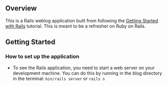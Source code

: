 ## Overview
This is a Rails weblog application built from following the [Getting Started with Rails](https://guides.rubyonrails.org/getting_started.html) tutorial. This is meant to be a refresher on Ruby on Rails.

## Getting Started

### How to set up the application
- To see the Rails application, you need to start a web server on your development machine. You can do this by running in the blog directory in the terminal: `bin/rails server` or `rails s`
